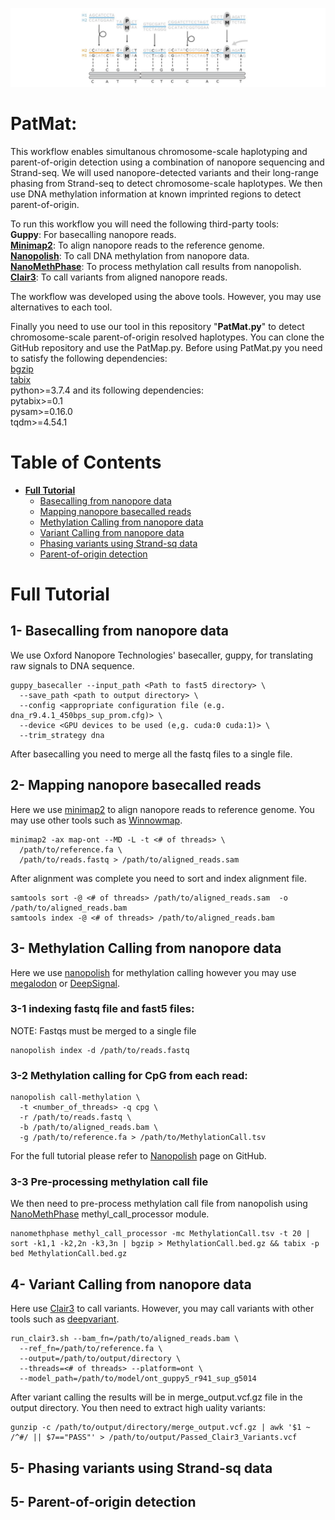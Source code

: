 ![](Haplotype.png)
# PatMat:  
This workflow enables simultanous chromosome-scale haplotyping and parent-of-origin detection using a combination of nanopore sequencing and Strand-seq.
We will used nanopore-detected variants and their long-range phasing from Strand-seq to detect chromosome-scale haplotypes. We then use DNA methylation information at known imprinted regions to detect parent-of-origin.  

To run this workflow you will need the following third-party tools:  
**Guppy**: For basecalling nanopore reads.  
**[Minimap2](https://github.com/lh3/minimap2)**: To align nanopore reads to the reference genome.  
**[Nanopolish](https://github.com/jts/nanopolish)**: To call DNA methylation from nanopore data.  
**[NanoMethPhase](https://github.com/vahidAK/NanoMethPhase)**: To process methylation call results from nanopolish.  
**[Clair3](https://github.com/HKU-BAL/Clair3)**: To call variants from aligned nanopore reads.  

The workflow was developed using the above tools. However, you may use alternatives to each tool.  

Finally you need to use our tool in this repository "**PatMat.py**" to detect chromosome-scale parent-of-origin resolved haplotypes. You can clone the GitHub repository and use the PatMap.py. Before using PatMat.py you need to satisfy the following dependencies:  
[bgzip](http://www.htslib.org/doc/bgzip.html)  
[tabix](http://www.htslib.org/doc/tabix.html)  
python>=3.7.4 and its following dependencies:  
pytabix>=0.1  
pysam>=0.16.0  
tqdm>=4.54.1  

Table of Contents
=================

* **[Full Tutorial](https://github.com/vahidAK/PatMat/blob/master/README.md#full-tutorial)**
  * [Basecalling from nanopore data](https://github.com/vahidAK/PatMat/blob/master/README.md#1--Basecalling-from-nanopore-data)
  * [Mapping nanopore basecalled reads](https://github.com/vahidAK/PatMat/blob/master/README.md#1--Mapping-nanopore-basecalled-reads)
  * [Methylation Calling from nanopore data](https://github.com/vahidAK/PatMat/blob/master/README.md#1--Methylation-Calling-from-nanopore-data)
  * [Variant Calling from nanopore data](https://github.com/vahidAK/PatMat/blob/master/README.md#2--Variant-Calling-from-nanopore-data)
  * [Phasing variants using Strand-sq data](https://github.com/vahidAK/PatMat/blob/master/README.md#3--Phasing-variants-using-Strand\-sq-data)
  * [Parent-of-origin detection](https://github.com/vahidAK/PatMat/blob/master/README.md#4--Parent\-of\-origin-detection)
  
# Full Tutorial


## 1- Basecalling from nanopore data
We use Oxford Nanopore Technologies' basecaller, guppy, for translating raw signals to DNA sequence.
```
guppy_basecaller --input_path <Path to fast5 directory> \
  --save_path <path to output directory> \
  --config <appropriate configuration file (e.g. dna_r9.4.1_450bps_sup_prom.cfg)> \
  --device <GPU devices to be used (e,g. cuda:0 cuda:1)> \
  --trim_strategy dna
```
After basecalling you need to merge all the fastq files to a single file.

## 2- Mapping nanopore basecalled reads
Here we use [minimap2](https://github.com/lh3/minimap2) to align nanopore reads to reference genome. You may use other tools such as [Winnowmap](https://github.com/marbl/Winnowmap).
```
minimap2 -ax map-ont --MD -L -t <# of threads> \
  /path/to/reference.fa \
  /path/to/reads.fastq > /path/to/aligned_reads.sam 
```
After alignment was complete you need to sort and index alignment file.
```
samtools sort -@ <# of threads> /path/to/aligned_reads.sam  -o /path/to/aligned_reads.bam 
samtools index -@ <# of threads> /path/to/aligned_reads.bam
```

## 3- Methylation Calling from nanopore data  
Here we use [nanopolish](https://github.com/jts/nanopolish) for methylation calling however you may use [megalodon](https://github.com/nanoporetech/megalodon) or [DeepSignal](https://github.com/bioinfomaticsCSU/deepsignal). 

### 3-1 indexing fastq file and fast5 files:

NOTE: Fastqs must be merged to a single file

```
nanopolish index -d /path/to/reads.fastq
```

### 3-2 Methylation calling for CpG from each read:

```
nanopolish call-methylation \
  -t <number_of_threads> -q cpg \
  -r /path/to/reads.fastq \
  -b /path/to/aligned_reads.bam \
  -g /path/to/reference.fa > /path/to/MethylationCall.tsv
```

For the full tutorial please refer to
[Nanopolish](https://github.com/jts/nanopolish) page on GitHub.
### 3-3 Pre-processing methylation call file
We then need to pre-process methylation call file from nanopolish using [NanoMethPhase](https://github.com/vahidAK/NanoMethPhase) methyl_call_processor module.
```
nanomethphase methyl_call_processor -mc MethylationCall.tsv -t 20 | sort -k1,1 -k2,2n -k3,3n | bgzip > MethylationCall.bed.gz && tabix -p bed MethylationCall.bed.gz
```
## 4- Variant Calling from nanopore data

Here use [Clair3](https://github.com/HKU-BAL/Clair3) to call variants. However, you may call variants with other
tools such as [deepvariant](https://github.com/google/deepvariant).

```
run_clair3.sh --bam_fn=/path/to/aligned_reads.bam \
  --ref_fn=/path/to/reference.fa \
  --output=/path/to/output/directory \
  --threads=<# of threads> --platform=ont \
  --model_path=/path/to/model/ont_guppy5_r941_sup_g5014
```
After variant calling the results will be in merge_output.vcf.gz file in the output directory. You then need to extract high uality variants:  
```
gunzip -c /path/to/output/directory/merge_output.vcf.gz | awk '$1 ~ /^#/ || $7=="PASS"' > /path/to/output/Passed_Clair3_Variants.vcf
```  

## 5- Phasing variants using Strand-sq data
  

## 5- Parent-of-origin detection


